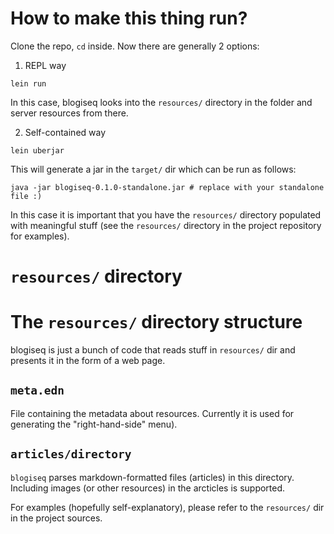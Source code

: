 # How to make this thing run?

Clone the repo, `cd` inside. Now there are generally 2 options:

1. REPL way
 ```
 lein run
 ```
 In this case, blogiseq looks into the `resources/` directory in the folder and
 server resources from there.

2. Self-contained way
 ```
 lein uberjar
 ```
 This will generate a jar in the `target/` dir which can be run as follows:
 ```
 java -jar blogiseq-0.1.0-standalone.jar # replace with your standalone file :)

 ```
 In this case it is important that you have the `resources/` directory populated
 with meaningful stuff (see the `resources/` directory in the project repository
 for examples).

# `resources/` directory
# The `resources/` directory structure
blogiseq is just a bunch of code that reads stuff in `resources/` dir and
presents it in the form of a web page.

## `meta.edn`
File containing the metadata about resources. Currently it is used for
generating the "right-hand-side" menu).

## `articles/directory`
`blogiseq` parses markdown-formatted files (articles) in this directory.
Including images (or other resources) in the arcticles is supported.

For examples (hopefully self-explanatory), please refer to the `resources/` dir
in the project sources.

